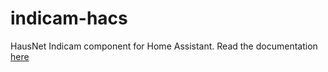 # indicam-hacs

HausNet Indicam component for Home Assistant. Read the documentation
[here](https://docs.hausnet.io/indicam)
